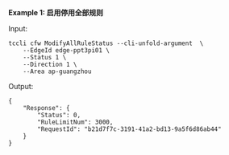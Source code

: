 **Example 1: 启用停用全部规则**



Input: 

```
tccli cfw ModifyAllRuleStatus --cli-unfold-argument  \
    --EdgeId edge-ppt3pi01 \
    --Status 1 \
    --Direction 1 \
    --Area ap-guangzhou
```

Output: 
```
{
    "Response": {
        "Status": 0,
        "RuleLimitNum": 3000,
        "RequestId": "b21d7f7c-3191-41a2-bd13-9a5f6d86ab44"
    }
}
```

